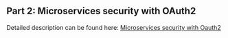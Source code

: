 ## Part 2: Microservices security with OAuth2

Detailed description can be found here: [Microservices security with Oauth2](https://piotrminkowski.wordpress.com/2017/12/01/part-2-microservices-security-with-oauth2/) 


